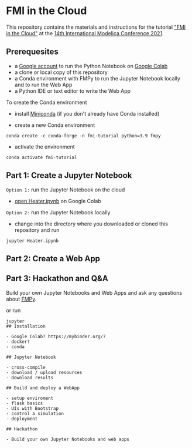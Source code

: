 # FMI in the Cloud

This repository contains the materials and instructions for the tutorial ["FMI in the Cloud"](https://2021.international.conference.modelica.org/vendor_tutorial.html) at the [14th International Modelica Conference 2021](https://2021.international.conference.modelica.org/).

## Prerequesites

- a [Google account](https://accounts.google.com/SignUp) to run the Python Notebook on [Google Colab](https://colab.research.google.com/)
- a clone or local copy of this repository
- a Conda environment with FMPy to run the Jupyter Notebook locally and to run the Web App
- a Python IDE or text editor to write the Web App

To create the Conda environment

- install [Miniconda](https://docs.conda.io/en/latest/miniconda.html) (if you don't already have Conda installed)

- create a new Conda environment

```
conda create -c conda-forge -n fmi-tutorial python=3.9 fmpy
```

- activate the environment

```
conda activate fmi-tutorial
```

## Part 1: Create a Jupyter Notebook

`Option 1:` run the Jupyter Notebook on the cloud

- [open Heater.ipynb](https://colab.research.google.com/github/t-sommer/fmi-webapp-tutorial/blob/main/Heater.ipynb) on Google Colab

`Option 2:` run the Jupyter Notebook locally

- change into the directory where you downloaded or cloned this repository and run

```
jupyter Heater.ipynb
```

## Part 2: Create a Web App

## Part 3: Hackathon and Q&A

Build your own Jupyter Notebooks and Web Apps and ask any questions about [FMPy](https://github.com/CATIA-Systems/FMPy).

or run 

```
jupyter 
## Installation

- Google Colab? https://mybinder.org/?
- docker?
- conda

## Jupyter Notebook

- cross-compile
- download / upload resources
- download results

## Build and deploy a WebApp

- setup enviroment
- flask basics
- UIs with Bootstrap
- control a simulation
- deployment

## Hackathon

- Build your own Jupyter Notebooks and web apps
